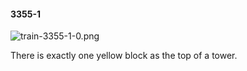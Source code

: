 #### 3355-1
![train-3355-1-0.png](https://github.com/lil-lab/nlvr/raw/master/nlvr/train/images/49/train-3355-1-0.png "train-3355-1-0.png")

There is exactly one yellow block as the top of a tower.